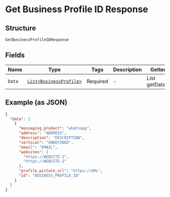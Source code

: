 
# Get Business Profile ID Response

## Structure

`GetBusinessProfileIDResponse`

## Fields

| Name | Type | Tags | Description | Getter | Setter |
|  --- | --- | --- | --- | --- | --- |
| `Data` | [`List<BusinessProfile>`](../../doc/models/business-profile.md) | Required | - | List<BusinessProfile> getData() | setData(List<BusinessProfile> data) |

## Example (as JSON)

```json
{
  "data": [
    {
      "messaging_product": "whatsapp",
      "address": "ADDRESS",
      "description": "DESCRIPTION",
      "vertical": "UNDEFINED",
      "email": "EMAIL",
      "websites": [
        "https://WEBSITE-1",
        "https://WEBSITE-2"
      ],
      "profile_picture_url": "https://URL",
      "id": "BUSINESS_PROFILE_ID"
    }
  ]
}
```

